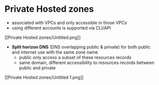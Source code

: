 # Private Hosted zones

- associated with VPCs and only accessible in those VPCs
- using different accounts is supported via CLI/API

[[Private Hosted zones/Untitled.png]]

- **Split horizon DNS** (DNS overlapping public & private) for both public and internet use with the same zone name
    - public only access a subset of these resources records
    - same domain, different accessibility to resources records between public and private

[[Private Hosted zones/Untitled 1.png]]

